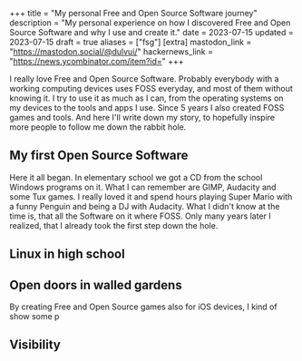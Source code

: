 +++
title = "My personal Free and Open Source Software journey"
description = "My personal experience on how I discovered Free and Open Source Software and why I use and create it."
date = 2023-07-15
updated = 2023-07-15
draft = true
aliases = ["fsg"]
[extra]
mastodon_link = "https://mastodon.social/@dulvui/"
hackernews_link = "https://news.ycombinator.com/item?id="
+++

I really love Free and Open Source Software.
Probably everybody with a working computing devices uses FOSS everyday, and most of them without knowing it.
I try to use it as much as I can, from the operating systems on my devices to the tools and apps I use.
Since 5 years I also created FOSS games and tools.
And here I'll write down my story, to hopefully inspire more people to follow me down the rabbit hole.

## My first Open Source Software
Here it all began.
In elementary school we got a CD from the school Windows programs on it.
What I can remember are GIMP, Audacity and some Tux games.
I really loved it and spend hours playing Super Mario with a funny Penguin and being a DJ with Audacity.
What I didn't know at the time is, that all the Software on it where FOSS. 
Only many years later I realized, that I already took the first step down the hole.

## Linux in high school

## Open doors in walled gardens
By creating Free and Open Source games also for iOS devices, I kind of show some p

## Visibility
